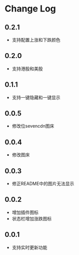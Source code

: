 # Change Log

## 0.2.1

- 支持配置上涨和下跌颜色

## 0.2.0

- 支持港股和美股

## 0.1.1

- 支持一键隐藏和一键显示

## 0.0.5

- 修改位sevencdn图床

## 0.0.4

- 修改图床

## 0.0.3

- 修正README中的图片无法显示

## 0.0.2

- 增加插件图标
- 状态栏增加涨跌图标

## 0.0.1

- 支持实时更新功能
